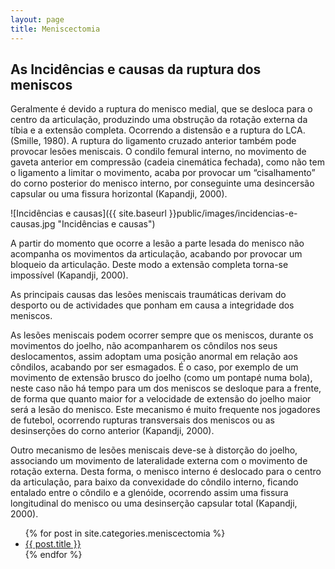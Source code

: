 ```yaml
---
layout: page
title: Meniscectomia
---
```


## As Incidências e causas da ruptura dos meniscos

Geralmente é devido a ruptura do menisco medial, que se desloca para o centro da articulação, produzindo uma obstrução da rotação externa da tíbia e a extensão completa. Ocorrendo a distensão e a ruptura do LCA. (Smille, 1980). A ruptura do ligamento cruzado anterior também pode provocar lesões meniscais. O condilo femural interno, no movimento de gaveta anterior em compressão (cadeia cinemática fechada), como não tem o ligamento a limitar o movimento, acaba por provocar um “cisalhamento” do corno posterior do menisco interno, por conseguinte uma desincersão capsular ou uma fissura horizontal (Kapandji, 2000).

![Incidências e causas]({{ site.baseurl }}public/images/incidencias-e-causas.jpg "Incidências e causas")

A partir do momento que ocorre a lesão a parte lesada do menisco não acompanha os movimentos da articulação, acabando por provocar um bloqueio da articulação. Deste modo a extensão completa torna-se impossível (Kapandji, 2000).

As principais causas das lesões meniscais traumáticas derivam do desporto ou de actividades que ponham em causa a integridade dos meniscos.

As lesões meniscais podem ocorrer sempre que os meniscos, durante os movimentos do joelho, não acompanharem os côndilos nos seus deslocamentos, assim adoptam uma posição anormal em relação aos côndilos, acabando por ser esmagados. É o caso, por exemplo de um movimento de extensão brusco do joelho (como um pontapé numa bola), neste caso não há tempo para um dos meniscos se desloque para a frente, de forma que quanto maior for a velocidade de extensão do joelho maior será a lesão do menisco. Este mecanismo é muito frequente nos jogadores de futebol, ocorrendo rupturas transversais dos meniscos ou as desinserções do corno anterior (Kapandji, 2000).

Outro mecanismo de lesões meniscais deve-se à distorção do joelho, associando um movimento de lateralidade externa com o movimento de rotação externa. Desta forma, o menisco interno é deslocado para o centro da articulação, para baixo da convexidade do côndilo interno, ficando entalado entre o côndilo e a glenóide, ocorrendo assim uma fissura longitudinal do menisco ou uma desinserção capsular total (Kapandji, 2000).

<ul>
{% for post in site.categories.meniscectomia %}
  <li><a href="{{ post.url }}">{{ post.title }}</a></li>
{% endfor %}
</ul>

